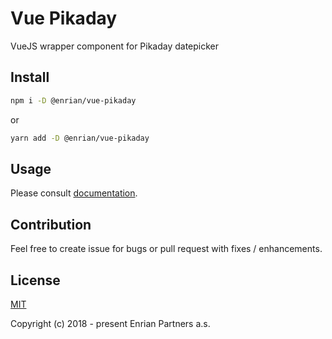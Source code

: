 # Vue Pikaday

VueJS wrapper component for Pikaday datepicker

## Install
```bash
npm i -D @enrian/vue-pikaday
```
or
```bash
yarn add -D @enrian/vue-pikaday
```

## Usage

Please consult [documentation](https://enrian.github.io/vue-pikaday).

## Contribution

Feel free to create issue for bugs or pull request with fixes / enhancements.

## License

[MIT](https://opensource.org/licenses/MIT)

Copyright (c) 2018 - present Enrian Partners a.s.
